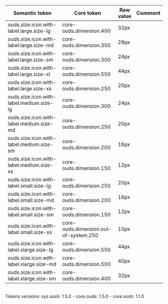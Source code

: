 | **Semantic token** | **Core token** | **Raw value** | **Comment** |
| --- | --- | --- | --- |
| ouds.size.icon.with-label.large.size-lg | core-ouds.dimension.400 | 32px |  |
| ouds.size.icon.with-label.large.size-md | core-ouds.dimension.350 | 28px |  |
| ouds.size.icon.with-label.large.size-sm | core-ouds.dimension.300 | 24px |  |
| ouds.size.icon.with-label.large.size-xl | core-ouds.dimension.550 | 44px |  |
| ouds.size.icon.with-label.large.size-xs | core-ouds.dimension.250 | 20px |  |
| ouds.size.icon.with-label.medium.size-lg | core-ouds.dimension.300 | 24px |  |
| ouds.size.icon.with-label.medium.size-md | core-ouds.dimension.250 | 20px |  |
| ouds.size.icon.with-label.medium.size-sm | core-ouds.dimension.200 | 16px |  |
| ouds.size.icon.with-label.medium.size-xs | core-ouds.dimension.150 | 12px |  |
| ouds.size.icon.with-label.small.size-lg | core-ouds.dimension.250 | 20px |  |
| ouds.size.icon.with-label.small.size-md | core-ouds.dimension.200 | 16px |  |
| ouds.size.icon.with-label.small.size-sm | core-ouds.dimension.150 | 12px |  |
| ouds.size.icon.with-label.small.size-xs | core-ouds.dimension.out-of-system.250 | 10px |  |
| ouds.size.icon.with-label.xlarge.size-lg | core-ouds.dimension.550 | 44px |  |
| ouds.size.icon.with-label.xlarge.size-md | core-ouds.dimension.500 | 40px |  |
| ouds.size.icon.with-label.xlarge.size-sm | core-ouds.dimension.400 | 32px |  |

<br>Tokens versions: sys.sosh: 1.5.0 - core.ouds: 1.5.0 - core.sosh: 1.1.0